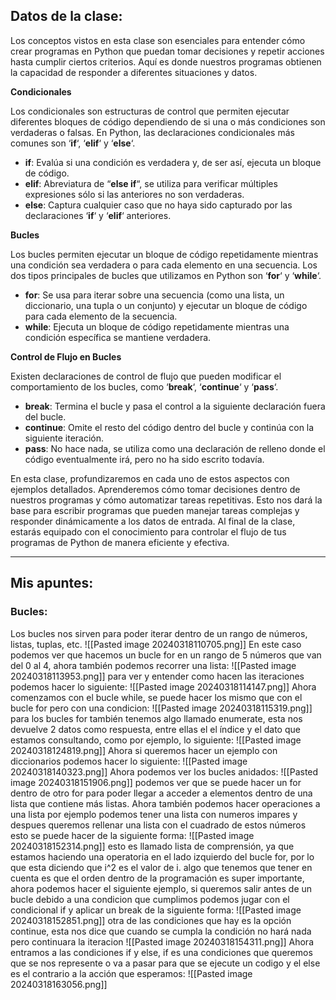 ## Datos de la clase: 

Los conceptos vistos en esta clase son esenciales para entender cómo crear programas en Python que puedan tomar decisiones y repetir acciones hasta cumplir ciertos criterios. Aquí es donde nuestros programas obtienen la capacidad de responder a diferentes situaciones y datos.

**Condicionales**

Los condicionales son estructuras de control que permiten ejecutar diferentes bloques de código dependiendo de si una o más condiciones son verdaderas o falsas. En Python, las declaraciones condicionales más comunes son ‘**if**‘, ‘**elif**‘ y ‘**else**‘.

- **if**: Evalúa si una condición es verdadera y, de ser así, ejecuta un bloque de código.
- **elif**: Abreviatura de “**else if**“, se utiliza para verificar múltiples expresiones sólo si las anteriores no son verdaderas.
- **else**: Captura cualquier caso que no haya sido capturado por las declaraciones ‘**if**‘ y ‘**elif**‘ anteriores.

**Bucles**

Los bucles permiten ejecutar un bloque de código repetidamente mientras una condición sea verdadera o para cada elemento en una secuencia. Los dos tipos principales de bucles que utilizamos en Python son ‘**for**‘ y ‘**while**‘.

- **for**: Se usa para iterar sobre una secuencia (como una lista, un diccionario, una tupla o un conjunto) y ejecutar un bloque de código para cada elemento de la secuencia.
- **while**: Ejecuta un bloque de código repetidamente mientras una condición específica se mantiene verdadera.

**Control de Flujo en Bucles**

Existen declaraciones de control de flujo que pueden modificar el comportamiento de los bucles, como ‘**break**‘, ‘**continue**‘ y ‘**pass**‘.

- **break**: Termina el bucle y pasa el control a la siguiente declaración fuera del bucle.
- **continue**: Omite el resto del código dentro del bucle y continúa con la siguiente iteración.
- **pass**: No hace nada, se utiliza como una declaración de relleno donde el código eventualmente irá, pero no ha sido escrito todavía.

En esta clase, profundizaremos en cada uno de estos aspectos con ejemplos detallados. Aprenderemos cómo tomar decisiones dentro de nuestros programas y cómo automatizar tareas repetitivas. Esto nos dará la base para escribir programas que pueden manejar tareas complejas y responder dinámicamente a los datos de entrada. Al final de la clase, estarás equipado con el conocimiento para controlar el flujo de tus programas de Python de manera eficiente y efectiva.

---
## Mis apuntes: 

### Bucles: 
Los bucles nos sirven para poder iterar dentro de un rango de números, listas, tuplas, etc.
![[Pasted image 20240318110705.png]]
En este caso podemos ver que hacemos un bucle for en un rango de 5 números que van del 0 al 4, ahora también podemos recorrer una lista: 
![[Pasted image 20240318113953.png]]
para ver y entender como hacen las iteraciones podemos hacer lo siguiente: 
![[Pasted image 20240318114147.png]]
Ahora comenzamos con el bucle while, se puede hacer los mismo que con el bucle for pero con una condicion: 
![[Pasted image 20240318115319.png]]
para los bucles for también tenemos algo llamado enumerate, esta nos devuelve 2 datos como respuesta, entre ellas el el índice y el dato que estamos consultando, como por ejemplo, lo siguiente: 
![[Pasted image 20240318124819.png]]
Ahora si queremos hacer un ejemplo con diccionarios podemos hacer lo siguiente: 
![[Pasted image 20240318140323.png]]
Ahora podemos ver los bucles anidados: 
![[Pasted image 20240318151906.png]]
podemos ver que se puede hacer un for dentro de otro for para poder llegar a acceder a elementos dentro de una lista que contiene más listas.
Ahora también podemos hacer operaciones a una lista por ejemplo podemos tener una lista con numeros impares y despues queremos rellenar una lista con el cuadrado de estos números esto se puede hacer de la siguiente forma: 
![[Pasted image 20240318152314.png]]
esto es llamado lista de comprensión, ya que estamos haciendo una operatoria en el lado izquierdo del bucle for, por lo que esta diciendo que i^2 es el valor de i.
algo que tenemos que tener en cuenta es que el orden dentro de la programación es super importante, ahora podemos hacer el siguiente ejemplo, si queremos salir antes de un bucle debido a una condicion que cumplimos podemos jugar con el condicional if y aplicar un break de la siguiente forma: 
![[Pasted image 20240318152851.png]]
otra de las condiciones que hay es la opción continue, esta nos dice que cuando se cumpla la condición no hará nada pero continuara la iteracion
![[Pasted image 20240318154311.png]]
Ahora entramos a las condiciones if y else, if es una condiciones que queremos que se nos represente o va a pasar para que se ejecute un codigo y el else es el contrario a la acción que esperamos: 
![[Pasted image 20240318163056.png]]

